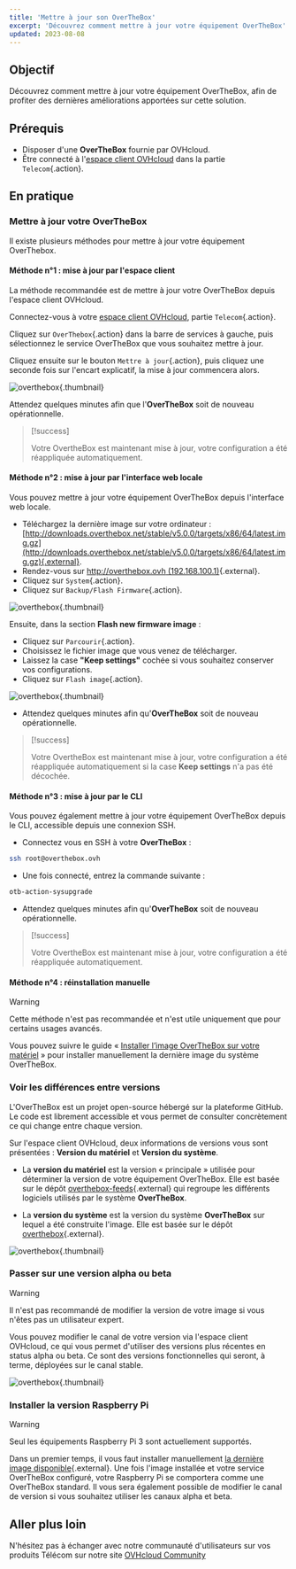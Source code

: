 ```yaml
---
title: 'Mettre à jour son OverTheBox'
excerpt: 'Découvrez comment mettre à jour votre équipement OverTheBox'
updated: 2023-08-08
---
```


## Objectif

Découvrez comment mettre à jour votre équipement OverTheBox, afin de profiter des dernières améliorations apportées sur cette solution.

## Prérequis

- Disposer d'une **OverTheBox** fournie par OVHcloud.
- Être connecté à l'[espace client OVHcloud](https://www.ovh.com/auth?onsuccess=https%3A%2F%2Fwww.ovhtelecom.fr%2Fmanager&ovhSubsidiary=fr)
dans la partie `Telecom`{.action}.

## En pratique

### Mettre à jour votre OverTheBox

Il existe plusieurs méthodes pour mettre à jour votre équipement OverThebox.

#### Méthode n°1 : mise à jour par l'espace client

La méthode recommandée est de mettre à jour votre OverTheBox depuis l'espace client OVHcloud.

Connectez-vous à votre [espace client OVHcloud](https://www.ovh.com/auth?onsuccess=https%3A%2F%2Fwww.ovhtelecom.fr%2Fmanager&ovhSubsidiary=fr), partie `Telecom`{.action}.

Cliquez sur `OverThebox`{.action} dans la barre de services à gauche, puis sélectionnez le service OverTheBox que vous souhaitez mettre à jour.

Cliquez ensuite sur le bouton `Mettre à jour`{.action}, puis cliquez une seconde fois sur l'encart explicatif, la mise à jour commencera alors.

![overthebox](images/upgrade-step1-2022.png){.thumbnail}

Attendez quelques minutes afin que l'**OverTheBox** soit de nouveau opérationnelle.

> [!success]
>
> Votre  OvertheBox  est maintenant mise à jour, votre configuration a été réappliquée automatiquement.
>

#### Méthode n°2 : mise à jour par l'interface web locale

Vous pouvez mettre à jour votre équipement OverTheBox depuis l'interface web locale.

- Téléchargez la dernière image sur votre ordinateur : [http://downloads.overthebox.net/stable/v5.0.0/targets/x86/64/latest.img.gz](http://downloads.overthebox.net/stable/v5.0.0/targets/x86/64/latest.img.gz){.external}.
- Rendez-vous sur [http://overthebox.ovh (192.168.100.1)](http://overthebox.ovh){.external}.
- Cliquez sur `System`{.action}.
- Cliquez sur `Backup/Flash Firmware`{.action}.

![overthebox](images/upgrade-method2-1.png){.thumbnail}

Ensuite, dans la section **Flash new firmware image** :

- Cliquez sur `Parcourir`{.action}.
- Choisissez le fichier image que vous venez de télécharger.
- Laissez la case **"Keep settings"** cochée si vous souhaitez conserver vos configurations.
- Cliquez sur `Flash image`{.action}.

![overthebox](images/upgrade-method2-2.png){.thumbnail}

- Attendez quelques minutes afin qu'**OverTheBox** soit de nouveau opérationnelle.

> [!success]
>
> Votre  OvertheBox  est maintenant mise à jour, votre configuration a été réappliquée automatiquement si la case **Keep settings** n'a pas été décochée.
>

#### Méthode n°3 : mise à jour par le CLI

Vous pouvez également mettre à jour votre équipement OverTheBox depuis le CLI, accessible depuis une connexion SSH.

- Connectez vous en SSH à votre **OverTheBox** :

```bash
ssh root@overthebox.ovh
```

- Une fois connecté, entrez la commande suivante :

```bash
otb-action-sysupgrade
```

- Attendez quelques minutes afin qu'**OverTheBox** soit de nouveau opérationnelle.

> [!success]
>
> Votre  OvertheBox  est maintenant mise à jour, votre configuration a été réappliquée automatiquement.
>

#### Méthode n°4 : réinstallation manuelle

> [!warning]
>
> Cette méthode n'est pas recommandée et n'est utile uniquement que pour certains usages avancés.
>

Vous pouvez suivre le guide « [Installer l’image OverTheBox sur votre matériel](/pages/web_cloud/internet/overthebox/advanced_installer_limage_overthebox_sur_votre_materiel) » pour installer manuellement la dernière image du système OverTheBox.


### Voir les différences entre versions

L'OverTheBox est un projet open-source hébergé sur la plateforme GitHub. Le code est librement accessible et vous permet de consulter concrètement ce qui change entre chaque version.

Sur l'espace client OVHcloud, deux informations de versions vous sont présentées : **Version du matériel** et **Version du système**.

- La **version du matériel** est la version « principale » utilisée pour déterminer la version de votre équipement OverTheBox. Elle est basée sur le dépôt [overthebox-feeds](https://github.com/ovh/overthebox-feeds/tags){.external} qui regroupe les différents logiciels utilisés par le système **OverTheBox**.

- La **version du système** est la version du système **OverTheBox** sur lequel a été construite l'image. Elle est basée sur le dépôt [overthebox](https://github.com/ovh/overthebox/tags){.external}.

![overthebox](images/upgrade-more1-2022.png){.thumbnail}

### Passer sur une version alpha ou beta

> [!warning]
>
> Il n'est pas recommandé de modifier la version de votre image si vous n'êtes pas un utilisateur expert.
>

Vous pouvez modifier le canal de votre version via l'espace client OVHcloud, ce qui vous permet d'utiliser des versions plus récentes en status alpha ou beta. Ce sont des versions fonctionnelles qui seront, à terme, déployées sur le canal stable.

![overthebox](images/upgrade-more2-2022.png){.thumbnail}

### Installer la version Raspberry Pi

> [!warning]
>
> Seul les équipements Raspberry Pi 3 sont actuellement supportés.
>

Dans un premier temps, il vous faut installer manuellement [la dernière image disponible](http://downloads.overthebox.net/stable/v5.0.0/targets/brcm2708/bcm2710/latest.img.gz){.external}.
Une fois l'image installée et votre service OverTheBox configuré, votre Raspberry Pi se comportera comme une OverTheBox standard. Il vous sera également possible de modifier le canal de version si vous souhaitez utiliser les canaux alpha et beta.

## Aller plus loin

N'hésitez pas à échanger avec notre communauté d'utilisateurs sur vos produits Télécom sur notre site [OVHcloud Community](https://community.ovh.com/c/telecom)
